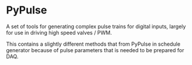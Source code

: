 # PyPulse

A set of tools for generating complex pulse trains for digital inputs, largely for use in driving high speed valves / PWM.

This contains a slightly different methods that from PyPulse in schedule generator because of pulse parameters that is needed to be prepared for DAQ.
